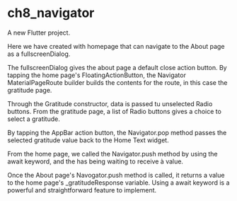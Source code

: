 # ch8_navigator

A new Flutter project.

Here we have created with homepage that can navigate to the About page as a fullscreenDialog.

The fullscreenDialog gives the about page a default close action button.
By tapping the home page's FloatingActionButton, the Navigator MaterialPageRoute builder builds the contents for the route,
in this case the gratitude page.

Through the Gratitude constructor, data is passed tu unselected Radio buttons.
From the gratitude page, a list of Radio buttons gives a choice to select a gratitude.

By tapping the AppBar action button, the Navigator.pop method passes the selected gratitude value back to the Home Text widget.

From the home page, we called the Navigator.push method by using the await keyword,
and the has being waiting to receive à value.

Once the About page's Navogator.push method is called, it returns a value to the home page's _gratitudeResponse variable.
Using a await keyword is a powerful and straightforward feature to implement.

